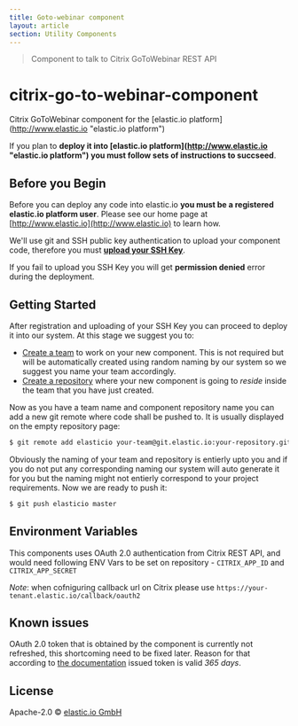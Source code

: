 ```yaml
---
title: Goto-webinar component
layout: article
section: Utility Components
---
```



> Component to talk to Citrix GoToWebinar REST API

# citrix-go-to-webinar-component
Citrix GoToWebinar component for the [elastic.io platform](http://www.elastic.io &#34;elastic.io platform&#34;)

If you plan to **deploy it into [elastic.io platform](http://www.elastic.io &#34;elastic.io platform&#34;) you must follow sets of instructions to succseed**.

## Before you Begin

Before you can deploy any code into elastic.io **you must be a registered elastic.io platform user**. Please see our home page at [http://www.elastic.io](http://www.elastic.io) to learn how.

We&#39;ll use git and SSH public key authentication to upload your component code, therefore you must **[upload your SSH Key](http://docs.elastic.io/docs/ssh-key)**.

If you fail to upload you SSH Key you will get **permission denied** error during the deployment.

## Getting Started

After registration and uploading of your SSH Key you can proceed to deploy it into our system. At this stage we suggest you to:
* [Create a team](http://docs.elastic.io/docs/teams) to work on your new component. This is not required but will be automatically created using random naming by our system so we suggest you name your team accordingly.
* [Create a repository](http://docs.elastic.io/docs/component-repositories) where your new component is going to *reside* inside the team that you have just created.

Now as you have a team name and component repository name you can add a new git remote where code shall be pushed to. It is usually displayed on the empty repository page:

```bash
$ git remote add elasticio your-team@git.elastic.io:your-repository.git
```

Obviously the naming of your team and repository is entierly upto you and if you do not put any corresponding naming our system will auto generate it for you but the naming might not entierly correspond to your project requirements.
Now we are ready to push it:

```bash
$ git push elasticio master
```

## Environment Variables

This components uses OAuth 2.0 authentication from Citrix REST API, and would need following ENV Vars to be set on repository - ``CITRIX_APP_ID`` and ``CITRIX_APP_SECRET``

*Note*: when cofniguring callback url on Citrix please use ``https://your-tenant.elastic.io/callback/oauth2``

## Known issues

OAuth 2.0 token that is obtained by the component is currently not refreshed,
this shortcoming need to be fixed later. Reason for that according
to [the documentation](https://developer.citrixonline.com/how-use-refresh-tokens)
 issued token is valid _365 days_.

## License

Apache-2.0 © [elastic.io GmbH](http://elastic.io)


[npm-image]: https://badge.fury.io/js/citrix-gotowebinar.svg
[npm-url]: https://npmjs.org/package/citrix-gotowebinar
[travis-image]: https://travis-ci.org/elasticio/citrix-gotowebinar.svg?branch=master
[travis-url]: https://travis-ci.org/elasticio/citrix-gotowebinar
[daviddm-image]: https://david-dm.org/elasticio/citrix-gotowebinar/status.svg?theme=shields.io
[daviddm-url]: https://david-dm.org/elasticio/citrix-gotowebinar
